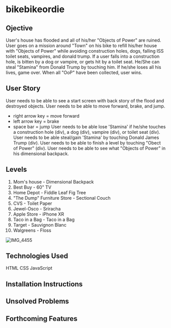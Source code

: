 # bikebikeordie

## Ojective

User's house has flooded and all of his/her "Objects of Power" are ruined. User goes on a mission around "Town" on his bike to refill his/her house with "Objects of Power" while avoiding construction holes, dogs, falling ISS toilet seats, vampires, and donald trump. If a user falls into a construction hole, is bitten by a dog or vampire, or gets hit by a toilet seat. He/She can steal "Stamina" from Donald Trump by touching him. If he/she loses all his lives, game over. When all "OoP" have been collected, user wins.

## User Story
User needs to be able to see a start screen with back story of the flood and destroyed objects.
User needs to be able to move forward, brake, and jump. 
  - right arrow key = move forward
  - left arrow key = brake
  - space bar = jump
User needs to be able lose 'Stamina' if he/she touches a construction hole (div), a dog (div), vampire (div), or toilet seat (div).
User needs to be able steal/gain 'Stamina' by touching Donald James Trump (div).
User needs to be able to finish a level by touching "Obect of Power" (div).
User needs to be able to see what "Objects of Power" in his dimensional backpack. 




## Levels

1. Mom's house - Dimensional Backpack
2. Best Buy - 60" TV
3. Home Depot - Fiddle Leaf Fig Tree
4. "The Dump" Furniture Store - Sectional Couch
5. CVS - Toilet Paper
6. Jewel-Osco - Sriracha 
7. Apple Store - iPhone XR
8. Taco in a Bag - Taco in a Bag
9. Target - Sauvignon Blanc
10. Walgreens - Floss

![IMG_4455](https://user-images.githubusercontent.com/54601694/66238980-570aa180-e6be-11e9-974c-300b8386640b.JPG)

## Technologies Used

HTML
CSS
JavaScript

## Installation Instructions 

## Unsolved Problems

## Forthcoming Features

